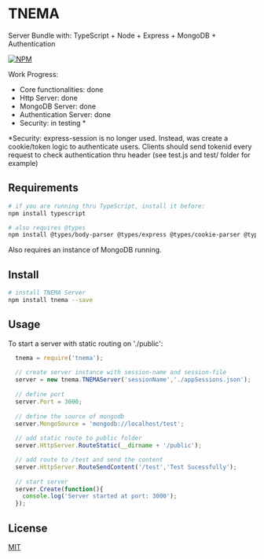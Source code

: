 # TNEMA

Server Bundle with: TypeScript + Node + Express + MongoDB + Authentication

[![NPM](https://nodei.co/npm/tnema.png?downloads=true&downloadRank=true&stars=true)](https://www.npmjs.com/package/tnema)

Work Progress:

 - Core functionalities: done
 - Http Server: done
 - MongoDB Server: done
 - Authentication Server: done
 - Security: in testing *

*Security: express-session is no longer used. Instead, was create a cookie/token logic to authenticate users.
Clients should send tokenid every request to check authentication thru header (see test.js and test/ folder for example)

## Requirements

``` bash
# if you are running thru TypeScript, install it before:
npm install typescript

# also requires @types
npm install @types/body-parser @types/express @types/cookie-parser @types/mongoose
```

Also requires an instance of MongoDB running.

## Install

``` bash
# install TNEMA Server
npm install tnema --save
```

## Usage

To start a server with static routing on './public':

```js
  tnema = require('tnema');
  
  // create server instance with session-name and session-file  
  server = new tnema.TNEMAServer('sessionName','./appSessions.json');
  
  // define port
  server.Port = 3000;
  
  // define the source of mongodb
  server.MongoSource = 'mongodb://localhost/test';
  
  // add static route to public folder
  server.HttpServer.RouteStatic(__dirname + '/public');

  // add route to /test and send the content
  server.HttpServer.RouteSendContent('/test','Test Sucessfully');
  
  // start server
  server.Create(function(){
    console.log('Server started at port: 3000');
  });
```

## License

  [MIT](LICENSE)